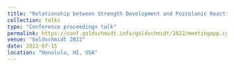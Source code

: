 ```yaml
---
title: "Relationship between Strength Development and Pozzolanic Reactions in Stabilized Kaolinite"
collection: talks
type: "Conference proceedings talk"
permalink: https://conf.goldschmidt.info/goldschmidt/2022/meetingapp.cgi/Paper/10728
venue: "Goldschmidt 2022"
date: 2022-07-15
location: "Honolulu, HI, USA"
---
```



